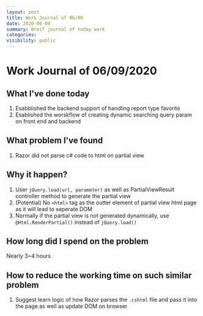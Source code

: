 ```yaml
---
layout: post
title: Work Journal of 06/09
date: 2020-06-09
summary: Breif journal of today work
categories:
visibility: public
---
```

# Work Journal of 06/09/2020

## What I've done today
1. Esabblished the backend support of handling report type favorite
2. Esablished the worskflow of creating dynamic searching query param on front end and backend

## What problem I've found
1. Razor did not parse c# code to html on partial view

## Why it happen?
1. User `jQuery.load(url, parameter)` as well as PartialViewResult controller method to generate the partial view
2. (Potential) No `<html>` tag as the outter element of partial view html page as it will lead to seperate DOM 
3. Normally if the partial view is not generated dynamically, use `@Html.RenderPartial()` instead of `jQuery.load()`

## How long did I spend on the problem
Nearly 3~4 hours

## How to reduce the working time on such similar problem
1. Suggest learn logic of how Razor parses the `.cshtml` file and pass it into the page as well as update DOM on browser